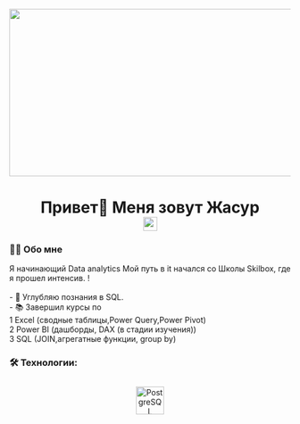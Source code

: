 <br clear="both">

<div align="center">
  <img height="300" width="600" src="https://user-images.githubusercontent.com/74038190/225813708-98b745f2-7d22-48cf-9150-083f1b00d6c9.gif"  />
</div>


<h1 align="center">Привет👋 Меня зовут Жасур


<div align="center">
  <a href="https://t.me/prosto_jas" target="_blank">
    <img src="https://img.shields.io/static/v1?message=Telegram&logo=telegram&label=&color=2CA5E0&logoColor=white&labelColor=&style=for-the-badge" height="25" alt="telegram logo"  />
  </a>
</div>


<h3 align="left">👩‍💻  Обо мне</h3>


<p align="left">Я начинающий Data analytics  Мой путь в it начался со Школы Skilbox, где я прошел интенсив.  !<br><br>- 🔭 Углубляю познания в SQL. <br>- 📚 Завершил курсы по <br>1 Excel (сводные таблицы,Power Query,Power Pivot)   <br>2 Power BI (дашборды, DAX (в стадии изучения)) <br>3 SQL (JOIN,агрегатные функции, group by)


<h3 align="left">🛠 Технологии:</h3>
<div align="center">  
<a href="https://www.postgresql.org/" target="_blank"><img style="margin: 10px" src="https://profilinator.rishav.dev/skills-assets/postgresql-original-wordmark.svg" alt="PostgreSQL" height="50" /></a>  
</div>

